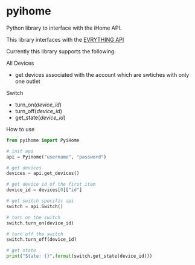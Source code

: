 # pyihome

Python library to interface with the iHome API.

This library interfaces with the [EVRYTHING API](https://developers.evrythng.com/reference)

Currently this library supports the following:

All Devices
 - get devices associated with the account which are swtiches with only one outlet

Switch
 - turn_on(*device_id*)
 - turn_off(*device_id*)
 - get_state(*device_id*)

How to use

```python
from pyihome import PyiHome

# init api
api = PyiHome("username", "password")

# get devices
devices = api.get_devices()

# get device id of the first item
device_id = devices[0]["id"]

# get switch specific api
switch = api.Switch()

# turn on the switch
switch.turn_on(device_id)

# turn off the switch
switch.turn_off(device_id)

# get state
print("State: {}".format(switch.get_state(device_id)))
```
